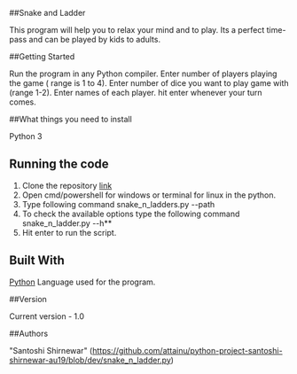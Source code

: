 ##Snake and Ladder

This program will help you to relax your mind and to play. Its a perfect time-pass and can be played by kids to adults.

##Getting Started

Run the program in any Python compiler. Enter number of players playing the game ( range is 1 to 4). Enter number of dice you want to play game with (range 1-2). Enter names of each player. hit enter whenever your turn comes. 

##What things you need to install  

Python 3

## Running the code

1. Clone the repository [link](https://github.com/attainu/python-project-santoshi-shirnewar-au19/blob/dev/snake_n_ladder.py)
2. Open cmd/powershell for windows or terminal for linux in the python.
3. Type following command snake_n_ladders.py --path <directory>
4. To check the available options type the following command snake_n_ladder.py --h**
5. Hit enter to run the script.
	
## Built With

[Python](https://www.python.org/) 
Language used for the program.

##Version

Current version - 1.0

##Authors

"Santoshi Shirnewar" 
(https://github.com/attainu/python-project-santoshi-shirnewar-au19/blob/dev/snake_n_ladder.py)
